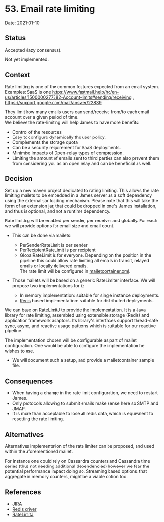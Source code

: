 # 53. Email rate limiting

Date: 2021-01-10

## Status

Accepted (lazy consensus).

Not yet implemented.

## Context

Rate limiting is one of the common features expected from an email system. Examples: SaaS is
one https://www.fastmail.help/hc/en-us/articles/1500000277382-Account-limits#sending/receiving
, https://support.google.com/mail/answer/22839

They limit how many emails users can send/receive from/to each email account over a given period of time.  
We believe the rate-limiting will help James to have more benefits:

- Control of the resources
- Easy to configure dynamically the user policy.
- Complements the storage quota
- Can be a security requirement for SaaS deployments.
- Minimise impacts of Open-relay types of compression.
- Limiting the amount of emails sent to third parties can also prevent them from considering you as an open relay and can
  be beneficial as well.

## Decision

Set up a new maven project dedicated to rating limiting. This allows the rate limiting mailets to be embedded in a James
server as a soft dependency using the external-jar loading mechanism. Please note that this will take the form of an
extension jar, that could be dropped in one's James installation, and thus is optional, and not a runtime dependency.

Rate limiting will be enabled per sender, per receiver and globally. For each we will provide options for email size and
email count.

- This can be done via mailets:
    - PerSenderRateLimit is per sender
    - PerRecipientRateLimit is per recipient
    - GlobalRateLimit is for everyone. Depending on the position in the pipeline this could allow rate limiting all emails in
      transit, relayed emails or locally delivered emails.    
      The rate limit will be configured
      in [mailetcontainer.xml](/server/apps/distributed-app/sample-configuration/mailetcontainer.xml).

- Those mailets will be based on a generic RateLimiter interface. We will propose two implementations for it:
    - In memory implementation: suitable for single instance deployments.
    - [Redis](https://redis.io) based implementation: suitable for distributed deployments.

We can base on [RateLimitJ](https://github.com/mokies/ratelimitj) to provide the implementation.
It is a Java library for rate limiting, assembled using extensible storage (Redis) and application framework adaptors. 
Its library's interfaces support thread-safe sync, async, and reactive usage patterns which is suitable for our reactive pipeline.

The implementation chosen will be configurable as part of mailet configuration. One would be able to configure the
implementation he wishes to use.

- We will document such a setup, and provide a mailetcontainer sample file.

## Consequences

- When having a change in the rate limit configuration, we need to restart James.
- Only protocols allowing to submit emails make sense here so SMTP and JMAP.
- It is more than acceptable to lose all redis data, which is equivalent to resetting the rate limiting.

## Alternatives

Alternatives implementation of the rate limiter can be proposed, and used within the aforementioned mailet.

For instance one could rely on Cassandra counters and Cassandra time series (thus not needing additional dependencies) however we fear the potential performance impact doing so.  Streaming based options, that aggregate in memory counters, might be a viable option too.

## References

- [JIRA](https://issues.apache.org/jira/browse/JAMES-3693)
- [Redis driver](https://github.com/lettuce-io/lettuce-core#reactive-api)
- [RateLimitJ](https://github.com/mokies/ratelimitj)
